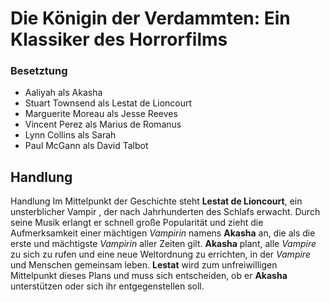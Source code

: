 # Die Königin der Verdammten: Ein Klassiker des Horrorfilms


### Besetztung
* Aaliyah als Akasha
* Stuart Townsend als Lestat de Lioncourt
* Marguerite Moreau als Jesse Reeves
* Vincent Perez als Marius de Romanus
* Lynn Collins als Sarah
* Paul McGann als David Talbot

## Handlung 

Handlung
Im Mittelpunkt der Geschichte steht **Lestat de Lioncourt**, ein unsterblicher Vampir
, der nach Jahrhunderten des Schlafs erwacht. Durch seine Musik erlangt er schnell große Popularität und zieht die Aufmerksamkeit einer mächtigen *Vampirin* namens **Akasha** an, die als die erste und mächtigste *Vampirin* aller Zeiten gilt. **Akasha** plant, alle *Vampire* zu sich zu rufen und eine neue Weltordnung zu errichten, in der *Vampire* und Menschen gemeinsam leben. **Lestat** wird zum unfreiwilligen Mittelpunkt dieses Plans und muss sich entscheiden, ob er **Akasha** unterstützen oder sich ihr entgegenstellen soll.
